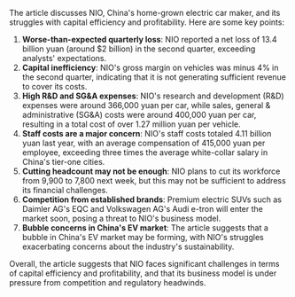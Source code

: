 The article discusses NIO, China's home-grown electric car maker, and its struggles with capital efficiency and profitability. Here are some key points:

1. **Worse-than-expected quarterly loss**: NIO reported a net loss of 13.4 billion yuan (around $2 billion) in the second quarter, exceeding analysts' expectations.
2. **Capital inefficiency**: NIO's gross margin on vehicles was minus 4% in the second quarter, indicating that it is not generating sufficient revenue to cover its costs.
3. **High R&D and SG&A expenses**: NIO's research and development (R&D) expenses were around 366,000 yuan per car, while sales, general & administrative (SG&A) costs were around 400,000 yuan per car, resulting in a total cost of over 1.27 million yuan per vehicle.
4. **Staff costs are a major concern**: NIO's staff costs totaled 4.11 billion yuan last year, with an average compensation of 415,000 yuan per employee, exceeding three times the average white-collar salary in China's tier-one cities.
5. **Cutting headcount may not be enough**: NIO plans to cut its workforce from 9,900 to 7,800 next week, but this may not be sufficient to address its financial challenges.
6. **Competition from established brands**: Premium electric SUVs such as Daimler AG's EQC and Volkswagen AG's Audi e-tron will enter the market soon, posing a threat to NIO's business model.
7. **Bubble concerns in China's EV market**: The article suggests that a bubble in China's EV market may be forming, with NIO's struggles exacerbating concerns about the industry's sustainability.

Overall, the article suggests that NIO faces significant challenges in terms of capital efficiency and profitability, and that its business model is under pressure from competition and regulatory headwinds.